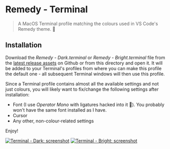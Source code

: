 # Remedy - Terminal

> A MacOS Terminal profile matching the colours used in VS Code's Remedy theme. 🎨

## Installation

Download the _Remedy - Dark.terminal_ or _Remedy - Bright.terminal_ file from the [latest release assets][github-releases] on Github or from this directory and open it. It will be added to your Terminal's profiles from where you can make this profile the default one - all subsequent Terminal windows will then use this profile.

Since a Terminal profile contains almost all the available settings and not just colours, you will likely want to fix/change the following settings after installation:

- Font (I use _Operator Mono_ with ligatures hacked into it 🤷‍). You probably won't have the same font installed as I have.
- Cursor
- Any other, non-colour-related settings

Enjoy!

[![Terminal - Dark: screenshot][screen-terminal-dark]][screen-terminal-dark]
[![Terminal - Bright: screenshot][screen-terminal-bright]][screen-terminal-bright]

[screen-terminal-dark]: https://raw.githubusercontent.com/robertrossmann/vscode-remedy/master/resources/terminal/terminal-dark.png
[screen-terminal-bright]: https://raw.githubusercontent.com/robertrossmann/vscode-remedy/master/resources/terminal/terminal-bright.png
[github-releases]: https://github.com/robertrossmann/vscode-remedy/releases/latest
